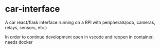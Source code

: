 # car-interface
A car react/flask interface running on a RPI with peripherals(odb, cameras, relays, sensors, etc.) 

In order to continue development open in vscode and reopen in container, needs docker
